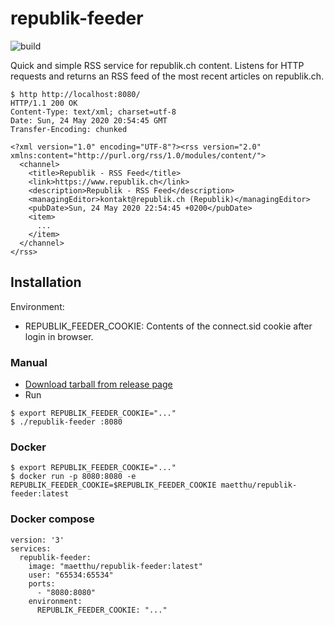 # republik-feeder

![build](https://github.com/maetthu/republik-feeder/workflows/build/badge.svg)

Quick and simple RSS service for republik.ch content. Listens for HTTP requests and returns an RSS feed of the most recent articles on republik.ch.

```
$ http http://localhost:8080/
HTTP/1.1 200 OK
Content-Type: text/xml; charset=utf-8
Date: Sun, 24 May 2020 20:54:45 GMT
Transfer-Encoding: chunked

<?xml version="1.0" encoding="UTF-8"?><rss version="2.0" xmlns:content="http://purl.org/rss/1.0/modules/content/">
  <channel>
    <title>Republik - RSS Feed</title>
    <link>https://www.republik.ch</link>
    <description>Republik - RSS Feed</description>
    <managingEditor>kontakt@republik.ch (Republik)</managingEditor>
    <pubDate>Sun, 24 May 2020 22:54:45 +0200</pubDate>
    <item>
      ...
    </item>
  </channel>
</rss>
```

## Installation

Environment:

* REPUBLIK_FEEDER_COOKIE: Contents of the connect.sid cookie after login in browser.

### Manual

* [Download tarball from release page](https://github.com/maetthu/republik-feeder/releases)
* Run

``` 
$ export REPUBLIK_FEEDER_COOKIE="..."
$ ./republik-feeder :8080
```

### Docker

```
$ export REPUBLIK_FEEDER_COOKIE="..."
$ docker run -p 8080:8080 -e REPUBLIK_FEEDER_COOKIE=$REPUBLIK_FEEDER_COOKIE maetthu/republik-feeder:latest
```

### Docker compose

```
version: '3'
services:
  republik-feeder:
    image: "maetthu/republik-feeder:latest"
    user: "65534:65534"
    ports:
      - "8080:8080"
    environment:
      REPUBLIK_FEEDER_COOKIE: "..."
```

